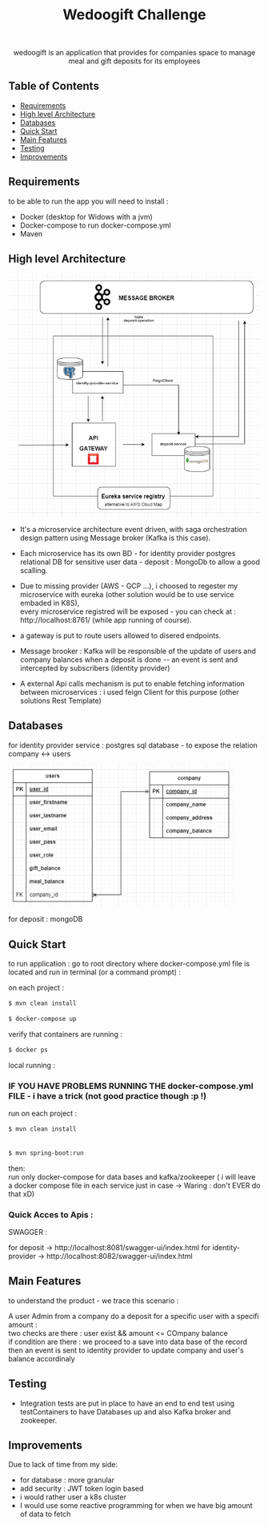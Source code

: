 <h1 align="center"> Wedoogift Challenge</h1> <br>

<p align="center">
wedoogift is an application that provides for companies space to manage meal and gift deposits for its employees
</p>


## Table of Contents

- [Requirements](#requirements)
- [High level Architecture](#high-level-arhitecture)
- [Databases](#databases)
- [Quick Start](#quick-start)
- [Main Features](#main-features)
- [Testing](#testing)
- [Improvements](#improvements)





## Requirements
to be able to run the app you will need to install : 
* Docker (desktop for Widows with a jvm) 
* Docker-compose to run docker-compose.yml
* Maven


## High level Architecture

<img src="Architecture.png" width="750">

* It's a microservice architecture event driven,  with saga orchestration design pattern using Message broker (Kafka is this case).  

* Each microservice has its own BD - for identity provider postgres relational DB for sensitive user data - deposit : MongoDb to allow a good scalling.  

* Due to missing provider (AWS - GCP ...), i choosed to regester my microservice with eureka (other solution would be to use service embaded in K8S),  
every microservice registred will be exposed - you can check at  : http://localhost:8761/    (while app running of course).  
* a gateway is put to route users allowed to disered endpoints.  
* Message brooker : Kafka will be responsible of the update of users and company balances when a deposit is done -- an event is sent and intercepted by subscribers (identity provider)  
* A external Api calls mechanism is put to enable fetching information between microservices : i used feign Client for this purpose (other solutions Rest Template)  




## Databases

for identity provider service : postgres sql database - to expose the relation company <-> users  

<img src="DiagrammeBD.png" width="450">


for deposit : mongoDB 



## Quick Start

to run application : go to root directory where docker-compose.yml file is located and run in terminal (or a command prompt) : 

on each project :  
```sh
$ mvn clean install
```

```sh
$ docker-compose up
```

verify that containers are running : 

```sh
$ docker ps
```


local running :  

### IF YOU HAVE PROBLEMS RUNNING THE docker-compose.yml FILE - i have a trick (not good practice though :p !)

run on each project :  

```sh
$ mvn clean install
```

```sh

$ mvn spring-boot:run
```

then:  
run only docker-compose for data bases and kafka/zookeeper ( i will leave a docker compose file in each service just in case -> Waring : don't EVER do that xD)  


### Quick Acces to Apis : 

SWAGGER :

for deposit -> http://localhost:8081/swagger-ui/index.html
for identity-provider -> http://localhost:8082/swagger-ui/index.html





## Main Features

to understand the product - we trace this scenario :  

A user Admin from a company do a deposit for a specific user with a specifi amount :  
  two checks are there : user exist && amount <= COmpany balance  
  if condition are there : we proceed to a save into data base of the record  
  then an event is sent to identity provider to update company and user's balance accordinaly  
  


## Testing

* Integration tests are put in place to have an end to end test using testContainers to have Databases up and also Kafka broker and zookeeper.

## Improvements

Due to lack of time from my side:  

* for database : more granular 
* add security : JWT token login based 
* i would rather user a k8s cluster
* I would use some reactive programming for when we have big amount of data to fetch


